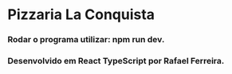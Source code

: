 # Pizzaria La Conquista

### Rodar o programa utilizar: npm run dev.

### Desenvolvido em React TypeScript por Rafael Ferreira.